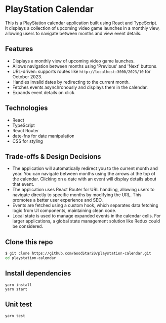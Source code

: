 # PlayStation Calendar

This is a PlayStation calendar application built using React and TypeScript. It displays a collection of upcoming video game launches in a monthly view, allowing users to navigate between months and view event details.

## Features

- Displays a monthly view of upcoming video game launches.
- Allows navigation between months using 'Previous' and 'Next' buttons.
- URL-driven: supports routes like `http://localhost:3000/2023/10` for October 2023.
- Handles invalid dates by redirecting to the current month.
- Fetches events asynchronously and displays them in the calendar.
- Expands event details on click.

## Technologies

- React
- TypeScript
- React Router
- date-fns for date manipulation
- CSS for styling

## Trade-offs & Design Decisions

- The application will automatically redirect you to the current month and year. You can navigate between months using the arrows at the top of the calendar. Clicking on a date with an event will display details about that event.
- The application uses React Router for URL handling, allowing users to navigate directly to specific months by modifying the URL. This promotes a better user experience and SEO.
- Events are fetched using a custom hook, which separates data fetching logic from UI components, maintaining clean code.
- Local state is used to manage expanded events in the calendar cells. For larger applications, a global state management solution like Redux could be considered.

## Clone this repo

```bash
$ git clone https://github.com/GoodStar20/playstation-calendar.git
cd playstation-calendar
```

## Install dependencies

```
yarn install
yarn start
```

## Unit test

```
yarn test
```
